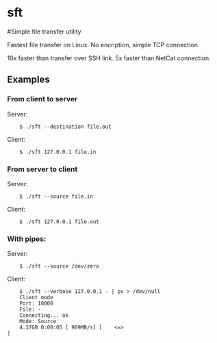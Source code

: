 sft
===

#Simple file transfer utility

Fastest file transfer on Linux.
No encription, simple TCP connection.

10x faster than transfer over SSH link.
5x faster than NetCat connection.

## Examples

### From client to server
Server:

		$ ./sft --destination file.out
Client:

		$ ./sft 127.0.0.1 file.in

### From server to client
Server:

		$ ./sft --source file.in
Client:

		$ ./sft 127.0.0.1 file.out

### With pipes:
Server:

		$ ./sft --source /dev/zero
Client:

		$ ./sft --verbose 127.0.0.1 - | pv > /dev/null
		Client mode
		Port: 18000
		File: -
		Connecting... ok
		Mode: Source
		4.37GB 0:00:05 [ 909MB/s] [    <=>                                             ]

